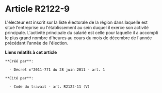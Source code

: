 # Article R2122-9

L'électeur est inscrit sur la liste électorale de la région dans laquelle est situé l'entreprise ou l'établissement au sein
duquel il exerce son activité principale. L'activité principale du salarié est celle pour laquelle il a accompli le plus
grand nombre d'heures au cours du mois de décembre de l'année précédant l'année de l'élection.

**Liens relatifs à cet article**

	**Créé par**:

	  - Décret n°2011-771 du 28 juin 2011 - art. 1

	**Cité par**:

	  - Code du travail - art. R2122-11 (V)
